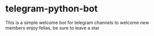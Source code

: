 # telegram-python-bot
This is a simple welcome bot for telegram channels to welcome new members
 enjoy fellas, be sure to leave a star
